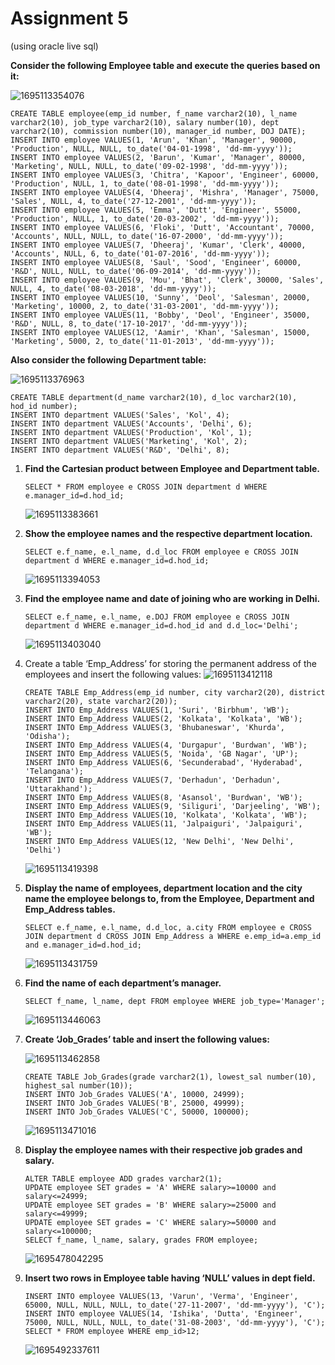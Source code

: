 # Assignment 5

(using oracle live sql)

**Consider the following Employee table and execute the queries based on it:**

![1695113354076](image/assignment5/1695113354076.png)

```
CREATE TABLE employee(emp_id number, f_name varchar2(10), l_name varchar2(10), job_type varchar2(10), salary number(10), dept varchar2(10), commission number(10), manager_id number, DOJ DATE);
INSERT INTO employee VALUES(1, 'Arun', 'Khan', 'Manager', 90000, 'Production', NULL, NULL, to_date('04-01-1998', 'dd-mm-yyyy'));
INSERT INTO employee VALUES(2, 'Barun', 'Kumar', 'Manager', 80000, 'Marketing', NULL, NULL, to_date('09-02-1998', 'dd-mm-yyyy'));
INSERT INTO employee VALUES(3, 'Chitra', 'Kapoor', 'Engineer', 60000, 'Production', NULL, 1, to_date('08-01-1998', 'dd-mm-yyyy'));
INSERT INTO employee VALUES(4, 'Dheeraj', 'Mishra', 'Manager', 75000, 'Sales', NULL, 4, to_date('27-12-2001', 'dd-mm-yyyy'));
INSERT INTO employee VALUES(5, 'Emma', 'Dutt', 'Engineer', 55000, 'Production', NULL, 1, to_date('20-03-2002', 'dd-mm-yyyy'));
INSERT INTO employee VALUES(6, 'Floki', 'Dutt', 'Accountant', 70000, 'Accounts', NULL, NULL, to_date('16-07-2000', 'dd-mm-yyyy'));
INSERT INTO employee VALUES(7, 'Dheeraj', 'Kumar', 'Clerk', 40000, 'Accounts', NULL, 6, to_date('01-07-2016', 'dd-mm-yyyy'));
INSERT INTO employee VALUES(8, 'Saul', 'Sood', 'Engineer', 60000, 'R&D', NULL, NULL, to_date('06-09-2014', 'dd-mm-yyyy'));
INSERT INTO employee VALUES(9, 'Mou', 'Bhat', 'Clerk', 30000, 'Sales', NULL, 4, to_date('08-03-2018', 'dd-mm-yyyy'));
INSERT INTO employee VALUES(10, 'Sunny', 'Deol', 'Salesman', 20000, 'Marketing', 10000, 2, to_date('31-03-2001', 'dd-mm-yyyy'));
INSERT INTO employee VALUES(11, 'Bobby', 'Deol', 'Engineer', 35000, 'R&D', NULL, 8, to_date('17-10-2017', 'dd-mm-yyyy'));
INSERT INTO employee VALUES(12, 'Aamir', 'Khan', 'Salesman', 15000, 'Marketing', 5000, 2, to_date('11-01-2013', 'dd-mm-yyyy'));
```

**Also consider the following Department table:**

![1695113376963](image/assignment5/1695113376963.png)

```
CREATE TABLE department(d_name varchar2(10), d_loc varchar2(10), hod_id number);
INSERT INTO department VALUES('Sales', 'Kol', 4);
INSERT INTO department VALUES('Accounts', 'Delhi', 6);
INSERT INTO department VALUES('Production', 'Kol', 1);
INSERT INTO department VALUES('Marketing', 'Kol', 2);
INSERT INTO department VALUES('R&D', 'Delhi', 8);
```

1. **Find the Cartesian product between Employee and Department table.**

   ```
   SELECT * FROM employee e CROSS JOIN department d WHERE e.manager_id=d.hod_id;
   ```
   ![1695113383661](image/assignment5/1695113383661.png)
2. **Show the employee names and the respective department location.**

   ```
   SELECT e.f_name, e.l_name, d.d_loc FROM employee e CROSS JOIN department d WHERE e.manager_id=d.hod_id;
   ```
   ![1695113394053](image/assignment5/1695113394053.png)
3. **Find the employee name and date of joining who are working in Delhi.**

   ```
   SELECT e.f_name, e.l_name, e.DOJ FROM employee e CROSS JOIN department d WHERE e.manager_id=d.hod_id and d.d_loc='Delhi';
   ```
   ![1695113403040](image/assignment5/1695113403040.png)
4. Create a table ‘Emp_Address’ for storing the permanent address of the employees and insert the following values:
   ![1695113412118](image/assignment5/1695113412118.png)

   ```
   CREATE TABLE Emp_Address(emp_id number, city varchar2(20), district varchar2(20), state varchar2(20));
   INSERT INTO Emp_Address VALUES(1, 'Suri', 'Birbhum', 'WB');
   INSERT INTO Emp_Address VALUES(2, 'Kolkata', 'Kolkata', 'WB');
   INSERT INTO Emp_Address VALUES(3, 'Bhubaneswar', 'Khurda', 'Odisha');
   INSERT INTO Emp_Address VALUES(4, 'Durgapur', 'Burdwan', 'WB');
   INSERT INTO Emp_Address VALUES(5, 'Noida', 'GB Nagar', 'UP');
   INSERT INTO Emp_Address VALUES(6, 'Secunderabad', 'Hyderabad', 'Telangana');
   INSERT INTO Emp_Address VALUES(7, 'Derhadun', 'Derhadun', 'Uttarakhand');
   INSERT INTO Emp_Address VALUES(8, 'Asansol', 'Burdwan', 'WB');
   INSERT INTO Emp_Address VALUES(9, 'Siliguri', 'Darjeeling', 'WB');
   INSERT INTO Emp_Address VALUES(10, 'Kolkata', 'Kolkata', 'WB');
   INSERT INTO Emp_Address VALUES(11, 'Jalpaiguri', 'Jalpaiguri', 'WB');
   INSERT INTO Emp_Address VALUES(12, 'New Delhi', 'New Delhi', 'Delhi')
   ```
   ![1695113419398](image/assignment5/1695113419398.png)
5. **Display the name of employees, department location and the city name the employee belongs to, from the Employee, Department and Emp_Address tables.**

   ```
   SELECT e.f_name, e.l_name, d.d_loc, a.city FROM employee e CROSS JOIN department d CROSS JOIN Emp_Address a WHERE e.emp_id=a.emp_id and e.manager_id=d.hod_id;
   ```
   ![1695113431759](image/assignment5/1695113431759.png)
6. **Find the name of each department’s manager.**

   ```
   SELECT f_name, l_name, dept FROM employee WHERE job_type='Manager';
   ```
   ![1695113446063](image/assignment5/1695113446063.png)
7. **Create ‘Job_Grades’ table and insert the following values:**

   ![1695113462858](image/assignment5/1695113462858.png)

   ```
   CREATE TABLE Job_Grades(grade varchar2(1), lowest_sal number(10), highest_sal number(10));
   INSERT INTO Job_Grades VALUES('A', 10000, 24999);
   INSERT INTO Job_Grades VALUES('B', 25000, 49999);
   INSERT INTO Job_Grades VALUES('C', 50000, 100000);
   ```
   ![1695113471016](image/assignment5/1695113471016.png)
8. **Display the employee names with their respective job grades and salary.**

   ```
   ALTER TABLE employee ADD grades varchar2(1);
   UPDATE employee SET grades = 'A' WHERE salary>=10000 and salary<=24999;
   UPDATE employee SET grades = 'B' WHERE salary>=25000 and salary<=49999;
   UPDATE employee SET grades = 'C' WHERE salary>=50000 and salary<=100000;
   SELECT f_name, l_name, salary, grades FROM employee;
   ```
   ![1695478042295](image/assignment5/1695478042295.png)
9. **Insert two rows in Employee table having ‘NULL’ values in dept field.**

   ```
   INSERT INTO employee VALUES(13, 'Varun', 'Verma', 'Engineer', 65000, NULL, NULL, NULL, to_date('27-11-2007', 'dd-mm-yyyy'), 'C');
   INSERT INTO employee VALUES(14, 'Ishika', 'Dutta', 'Engineer', 75000, NULL, NULL, NULL, to_date('31-08-2003', 'dd-mm-yyyy'), 'C');
   SELECT * FROM employee WHERE emp_id>12;
   ```
   ![1695492337611](image/assignment5/1695492337611.png)
